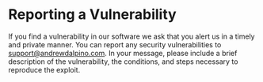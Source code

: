 # Reporting a Vulnerability
If you find a vulnerability in our software we ask that you alert us in a timely and private manner. You can report any security vulnerabilities to support@andrewdalpino.com. In your message, please include a brief description of the vulnerability, the conditions, and steps necessary to reproduce the exploit.
